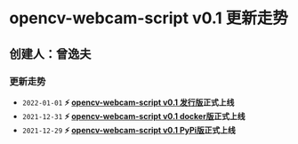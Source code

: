 # opencv-webcam-script v0.1 更新走势

## 创建人：曾逸夫



### 更新走势

- `2022-01-01` **:zap: [opencv-webcam-script v0.1 发行版](https://gitee.com/CV_Lab/opencv_webcam/releases/v0.1)正式上线**
- `2021-12-31` **:zap: [opencv-webcam-script v0.1 docker版](https://hub.docker.com/r/zengdockerdocker/opencv-webcam-script)正式上线**
- `2021-12-29` **:zap: [opencv-webcam-script v0.1 PyPi版](https://pypi.org/project/opencv-webcam-script/0.1/)正式上线**

